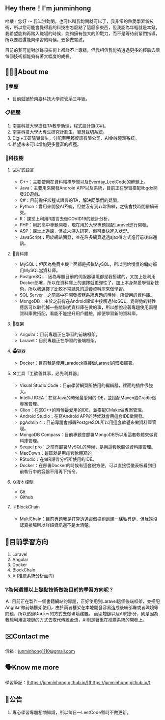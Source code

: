 ## Hey there！I'm junminhong
哈樓！您好 ～ 我叫洪鈞閔，也可以叫我鈞閔就可以了，我非常的熱愛學習新技術，所以您可能會覺得我的科技樹怎麼點了這麼多東西，但我認為年輕就是本錢，我希望能夠再踏入職場的時候，能夠擁有強大的即戰力，而不是等待前輩們指導，所以要趁還能夠學習的時候，去多做嘗試。

目前的我可能對於每項技術上都談不上專精，但我相信我能夠透過更多的經驗去讓每個技術都能夠有著大幅度的成長。

## 👨🏻‍💻About me

### 🏫學歷
- 目前就讀於南臺科技大學資管系三年級。

### 📋經歷
1. 南臺科技大學擔任TA教學助理，程式設計類(C#)。
2. 南臺科技大學大專生研究計劃生，智慧裁切系統。
3. Digi+工研院實習生，分配至明郅資訊有限公司，AI金融預測系統。
4. 希望未來可以增加更多豐富的經歷。

### 🌲科技樹
1. 💻程式語言
	- C++：主要使用在資料結構學習以及Everday_LeetCode的解題上。
	- Java：主要用來開發Android APP以及系統，目前正在學習搭配libgdx開發2D遊戲。
	- C#：目前擔任該程式語言的TA，解決同學們的疑問。
	- Python：曾用來開發AI系統，但並沒有到非常熟練，之後會找時間繼續研究。
	- R：課堂上利用R語言去做COVID19的統計分析。
	- PHP：用於高中專題開發，現在用於大學專題搭配Laravel進行開發。
	- ASP：課堂上過課，但並未深入研究，但可很快進入狀況。
	- JavaScript：用於網站開發，並在許多網頁透過ajax得方式進行前後端通訊。

2. 🔋資料庫
	- MySQL：但因為免費主機上面都是搭載MySQL，所以開始慢慢的偏向都用MySQL當資料庫。
	- PostgreSQL：因為專題目前的伺服器環境都是我搭建的，又加上是利用Docker部署，所以在資料庫上的選擇就更彈性了，加上本身熱愛學習新技術，所以我選擇了比較不常聽見的這套資料庫來做學習。
	- SQL Server：之前高中在開發校務系統專題的時候，所使用的資料庫。
	- MongoDB：由於之前有在Android課堂中接觸過NoSQL，覺得他的特性應該可以取代掉一些關聯式資料庫在做的事，所以想說趁著專題使用兩種資料庫做搭配，看能不能提升用戶體驗，順便學習新的資料庫。

3. 🧰框架
	- Angular：目前專題正在學習的前端框架。
	- Laravel：目前專題正在學習的後端框架。

4. 🗳容器
	- Docker：目前我是使用Laradock直接做Laravel的環境部署。

5. 🛠工具『工欲善其事，必先利其器』
	- Visual Studio Code：目前學習網頁所使用的編輯器，裡面的插件很強大。
	- IntelliJ IDEA：在寫Java的時候最愛用的IDE，並搭配Maven或Gradle做專案管理。
	- Clion：在寫C++的時候最愛用的IDE，並搭配CMake做專案管理。
	- Android Studio：在寫Android APP的時候就會用這套IDE做開發。
	- pgAdmin 4：目前專題會部署PostgreSQL所以用這套軟體來做資料庫管理。
	- MongoDB Compass：目前專題會部署MongoDB所以用這套軟體來做資料庫管理。
	- Sequel pro：之前有部署MySQL的時候，是用這套軟體做資料庫管理。
	- MacDown：這篇就是用這套軟體寫的。
	- RStudio：在做R語言分析所使用的IDE。
	- Docker：在部署Docker的時候有這套很方便，可以直接從儀表板看到目前執行中的容器不用再下指令。

6. ⚙️版本控制
	- Git
	- Github

7. 🖇BlockChain
	- MultiChain：目前專題我是打算透過這個技術創建一條私有鏈，但我還沒認真接觸所以詳細資訊還不是太清楚。

## 📝目前學習方向
1. Laravel
2. Angular
3. Docker
4. BlockChain
5. AI(推薦系統分析面向)

### ❔為何選擇以上幾點技術做為目前的學習方向呢？
Ａ: 目前正在製作一個書籍網站的專題，正好使用到Laravel這個後端框架，並搭配Angular做前端框架使用，由於兩者框架在本地開發容易造成後續部署或者環境等問題，所以透過Docker的方式去做環境建置。
    而區塊鏈以及AI的部分，則是因為我想利用區塊鏈的方式去取代傳統金流，AI則是著重在推薦系統的開發上。

## ✉️Contact me
信箱：[junminhong1110@gmail.com](mailto:junminhong1110@gmail.com)

## 🗣Know me more
學習筆記：[https://junminhong.github.io/](https://junminhong.github.io/)

## 📍公告
1. 專心學習專題相關知識，所以每日一LeetCode暫時不做更新。
